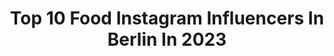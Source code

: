 ---
title: Top 10 Food Instagram Influencers In Berlin In 2023
description: >-
  Find top food Instagram influencers in Berlin in 2023. Most popular hashtags: #berlin #foodporn #foodphotography #vegan.
platform: Instagram
hits: 154
text_top: Analyze the top-rated Instagram accounts on inBeat.
text_bottom: Our platform holds 154 Instagram influencers like this in Berlin, Germany for you to collaborate.
profiles:
  - username: "lars_likes_food"
    fullname: >-
      Lars
    bio: >-
      🔅Dortmund - Germany 🍔 foodblog 🐟 pescetarian; 🧀 vegetarian; 🥬 vegan 💰 non profit - just cooking 👨🏼 a bit of my life . #foodblogger
    location: "Germany"
    followers: 4605
    engagement: 689
    commentsToLikes: 0.134766
    id: ck0vuyibemq8p0i19il4pqyhr
    verified: false
    hashtags: "#restaurant, #essen, #hunger, #abnehmen"
  - username: "foodistisch"
    fullname: >-
      Berlin Food Explorer 🇩🇪🇻🇳
    bio: >-
      ⫸ #berlinfood • food diary • berlin recs ⫸ 2 x 6€ Wolt: Foodistisch ⫸ cultural appreciation
    location: "Germany"
    followers: 9415
    engagement: 403
    commentsToLikes: 0.164204
    id: ck5ch7rmgq99x0i11thtdnstq
    verified: false
    hashtags: "#ig, #berlinfood, #berlinrestaurant, #friedrichshain"
  - username: "daniel_fehlow"
    fullname: >-
      Daniel Fehlow
    bio: >-
      🎬 Schauspieler 🌍 Berlin ☕ Kaffeeliebhaber 📨 ben.niemann@danielfehlow.de Schon unseren eigenen Kaffee probiert? 🔽 Link: Direkt, fair, nachhaltig!
    location: "Germany"
    followers: 138937
    engagement: 264
    commentsToLikes: 0.015642
    id: ck5zpmky2sxhk0i14i8fzbyd7
    verified: true
    hashtags: "#jessicaginkel, #werbung, #supportyourlocal, #outdoor"
  - username: "foodtasterberlin"
    fullname: >-
      FOODTASTER
    bio: >-
      2 Foodies Posting only delicious food! 📍Berlin &around🌍 📸©️Pictures by us 📲Email for collab 💻Book us for Content Creation, Photography, Social Media
    location: "Germany"
    followers: 13203
    engagement: 378
    commentsToLikes: 0.255728
    id: ck5hkxddhj75e0i11tnuilzi6
    verified: false
    hashtags: "#vegan, #foodie, #berlinfoodie, #foodstagram"
  - username: "mrsflury"
    fullname: >-
      D o r i s  F l u r y 🇨🇭
    bio: >-
      Gesund Essen & Leben ✨ #eatgoodfood Mama 🍃Ernährungswissenschaftlerin #mrsflury Meine Produkte🌻 @mrsflury_favorites BLOG | YOUTUBE | SHOP & mehr👇🏻
    location: "Germany"
    followers: 92976
    engagement: 265
    commentsToLikes: 0.080354
    id: ck13ae21xpxlj0i19a90z746m
    verified: false
    hashtags: "#backen, #rezeptideen, #gesund, #xmas"
  - username: "schlowi"
    fullname: >-
      Deine Grinsebacke ☺️
    bio: >-
      👑: YouTube: Wer Will Beef (44.000+) 🎥: Foto- & Videograf 📍: Berlin 👦🏻: i’m 20 🥫: Unser NEUES VIDEO! ⤵️
    location: "Germany"
    followers: 17894
    engagement: 451
    commentsToLikes: 0.034728
    id: ck13a2kakobdf0i19m7c2b6pc
    verified: false
    hashtags: "#colorgrading, #smileeveryday, #biervorvier, #foodgermany"
  - username: "jennifer_prokopenkova"
    fullname: >-
      📍Rostock | Working from 🌎
    bio: >-
      Foodlover | Gymlife | Health is wealth 🙏🏼 Frauenpower & Unabhängigkeit Zeit für mehr MUTausbrüche! 💛
    location: "Germany"
    followers: 26960
    engagement: 117
    commentsToLikes: 0.085475
    id: ckap38pjt20pi0i789l7zj0m6
    verified: false
    hashtags: "#klugek, #veromoda, #rostocker, #pistehamburg"
  - username: "_m_von_w"
    fullname: >-
      m_von_w
    bio: >-
      𝐵𝐸𝑅𝐿𝐼𝒩 📍 ɴᴜʀsᴇ ♡ ᴅᴏɢs 🐕 ғᴏᴏd 🍳 ᴛʀᴀᴠᴇʟ 🛫
    location: "Germany"
    followers: 14693
    engagement: 486
    commentsToLikes: 0.144326
    id: ckf5tu0pkirrh0j233pff61a0
    verified: false
    hashtags: "#foodporn, #love, #berlin, #chocolate"
  - username: "polly.pommes"
    fullname: >-
      P O L L Y - Sport,Running,Food
    bio: >-
      📍Hello Berlin Sport | Food | Lifestyle #mommy 🤰🏼 📧 Info@pollypommes.de
    location: "Germany"
    followers: 24396
    engagement: 206
    commentsToLikes: 0.096092
    id: ck0tx7smyi57f0i19e9yn6uum
    verified: false
    hashtags: "#amsee, #mamaleben, #mamablogger, #naturliebe"
  - username: "anywayani"
    fullname: >-
      Ani | Food | Rezepte
    bio: >-
      📍Berlin 🍴Food Fotografie | #anywayani ___________________________
    location: "Germany"
    followers: 2348
    engagement: 956
    commentsToLikes: 0.316170
    id: ck5c75o5j6v5n0i11bl2b7bn0
    verified: false
    hashtags: "#gesundessen, #barebells, #barebellsde, #backen"
---